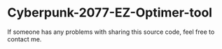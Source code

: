 # Cyberpunk-2077-EZ-Optimer-tool

If someone has any problems with sharing this source code, feel free to contact me. 
